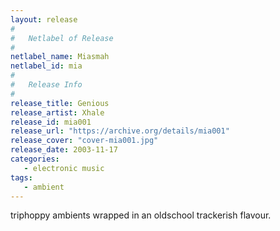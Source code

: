 ```yaml
---
layout: release
#
#   Netlabel of Release
#
netlabel_name: Miasmah
netlabel_id: mia
#
#   Release Info
#
release_title: Genious
release_artist: Xhale
release_id: mia001
release_url: "https://archive.org/details/mia001"
release_cover: "cover-mia001.jpg"
release_date: 2003-11-17
categories:
   - electronic music
tags:
   - ambient
---
```

triphoppy ambients wrapped in an oldschool trackerish flavour.